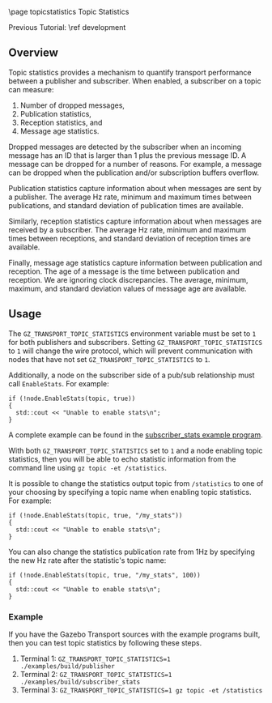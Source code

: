 \page topicstatistics Topic Statistics

Previous Tutorial: \ref development

## Overview

Topic statistics provides a mechanism to quantify transport performance
between a publisher and subscriber. When enabled, a subscriber on a topic
can measure:

1. Number of dropped messages,
2. Publication statistics,
3. Reception statistics, and
4. Message age statistics.

Dropped messages are detected by the subscriber when an incoming message has
an ID that is larger than 1 plus the previous message ID. A message can be
dropped for a number of reasons. For example, a message can be dropped when
the publication and/or subscription buffers overflow.

Publication statistics capture information about when messages are sent by
a publisher. The average Hz rate, minimum and maximum times between
publications, and standard deviation of publication times are available.

Similarly, reception statistics capture information about when messages are
received by a subscriber. The average Hz rate, minimum and maximum times between receptions, and standard deviation of reception times are available.

Finally, message age statistics capture information between publication and
reception. The age of a message is the time between publication and
reception. We are ignoring clock discrepancies. The average, minimum, maximum, and standard deviation values of message age are available.

## Usage

The `GZ_TRANSPORT_TOPIC_STATISTICS` environment variable must be set to `1`
for both publishers and subscribers. Setting `GZ_TRANSPORT_TOPIC_STATISTICS` to `1` will change the wire protocol, which will prevent communication with nodes that have not set `GZ_TRANSPORT_TOPIC_STATISTICS` to `1`.

Additionally, a node on the subscriber side of a pub/sub relationship must
call `EnableStats`. For example:

```
if (!node.EnableStats(topic, true))
{
  std::cout << "Unable to enable stats\n";
}
```

A complete example can be found in the [subscriber_stats example program](https://github.com/gazebosim/gz-transport/blob/gz-transport12/example/subscriber_stats.cc).

With both `GZ_TRANSPORT_TOPIC_STATISTICS` set to `1` and a node
enabling topic statistics, then you will be able to echo statistic
information from the command line using `gz topic -et /statistics`.

It is possible to change the statistics output topic from `/statistics` to
one of your choosing by specifying a topic name when enabling topic
statistics. For example:

```
if (!node.EnableStats(topic, true, "/my_stats"))
{
  std::cout << "Unable to enable stats\n";
}
```

You can also change the statistics publication rate from 1Hz by specifying
the new Hz rate after the statistic's topic name:

```
if (!node.EnableStats(topic, true, "/my_stats", 100))
{
  std::cout << "Unable to enable stats\n";
}
```

### Example

If you have the Gazebo Transport sources with the example programs built,
then you can test topic statistics by following these steps.

1. Terminal 1: `GZ_TRANSPORT_TOPIC_STATISTICS=1 ./examples/build/publisher`
1. Terminal 2: `GZ_TRANSPORT_TOPIC_STATISTICS=1 ./examples/build/subscriber_stats`
1. Terminal 3: `GZ_TRANSPORT_TOPIC_STATISTICS=1 gz topic -et /statistics`
